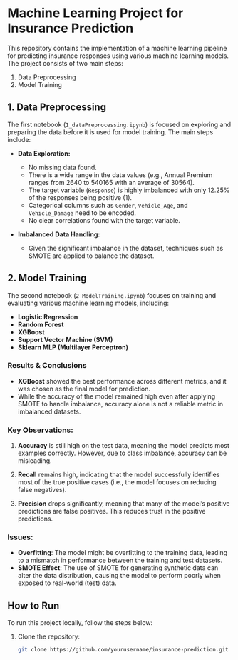 # Machine Learning Project for Insurance Prediction

This repository contains the implementation of a machine learning pipeline for predicting insurance responses using various machine learning models. The project consists of two main steps:
1. Data Preprocessing
2. Model Training

## 1. Data Preprocessing

The first notebook (`1_dataPreprocessing.ipynb`) is focused on exploring and preparing the data before it is used for model training. The main steps include:

- **Data Exploration:**
    - No missing data found.
    - There is a wide range in the data values (e.g., Annual Premium ranges from 2640 to 540165 with an average of 30564).
    - The target variable (`Response`) is highly imbalanced with only 12.25% of the responses being positive (1).
    - Categorical columns such as `Gender`, `Vehicle_Age`, and `Vehicle_Damage` need to be encoded.
    - No clear correlations found with the target variable.
  
- **Imbalanced Data Handling:**
    - Given the significant imbalance in the dataset, techniques such as SMOTE are applied to balance the dataset.

## 2. Model Training

The second notebook (`2_ModelTraining.ipynb`) focuses on training and evaluating various machine learning models, including:

- **Logistic Regression**
- **Random Forest**
- **XGBoost**
- **Support Vector Machine (SVM)**
- **Sklearn MLP (Multilayer Perceptron)**

### Results & Conclusions

- **XGBoost** showed the best performance across different metrics, and it was chosen as the final model for prediction.
- While the accuracy of the model remained high even after applying SMOTE to handle imbalance, accuracy alone is not a reliable metric in imbalanced datasets.
  
### Key Observations:

1. **Accuracy** is still high on the test data, meaning the model predicts most examples correctly. However, due to class imbalance, accuracy can be misleading.
  
2. **Recall** remains high, indicating that the model successfully identifies most of the true positive cases (i.e., the model focuses on reducing false negatives).
  
3. **Precision** drops significantly, meaning that many of the model’s positive predictions are false positives. This reduces trust in the positive predictions.

### Issues:

- **Overfitting**: The model might be overfitting to the training data, leading to a mismatch in performance between the training and test datasets.
- **SMOTE Effect**: The use of SMOTE for generating synthetic data can alter the data distribution, causing the model to perform poorly when exposed to real-world (test) data.

## How to Run

To run this project locally, follow the steps below:

1. Clone the repository:
   ```bash
   git clone https://github.com/yourusername/insurance-prediction.git
